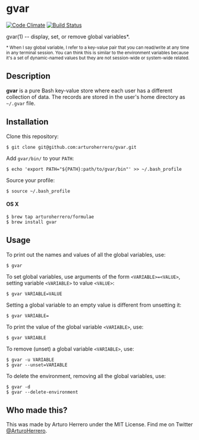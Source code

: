 # gvar

[![Code Climate](https://codeclimate.com/github/arturoherrero/gvar/badges/gpa.svg)](https://codeclimate.com/github/arturoherrero/gvar)
[![Build Status](https://travis-ci.org/arturoherrero/gvar.svg?branch=master)](https://travis-ci.org/arturoherrero/gvar)

gvar(1) -- display, set, or remove global variables*.

<sub>* When I say global variable, I refer to a key-value pair that you can
read/write at any time in any terminal session. You can think this is similar
to the environment variables because it's a set of dynamic-named values but they
are not session-wide or system-wide related.</sub>


## Description

**gvar** is a pure Bash key-value store where each user has a different collection
of data. The records are stored in the user's home directory as `~/.gvar` file.


## Installation

Clone this repository:

```shell
$ git clone git@github.com:arturoherrero/gvar.git
```

Add `gvar/bin/` to your `PATH`:

```shell
$ echo 'export PATH="${PATH}:path/to/gvar/bin"' >> ~/.bash_profile
```

Source your profile:

```shell
$ source ~/.bash_profile
```

#### OS X

```shell
$ brew tap arturoherrero/formulae
$ brew install gvar
```

## Usage

To print out the names and values of all the global variables, use:

```shell
$ gvar
```

To set global variables, use arguments of the form `<VARIABLE>=<VALUE>`,
setting variable `<VARIABLE>` to value `<VALUE>`:

```shell
$ gvar VARIABLE=VALUE
```

Setting a global variable to an empty value is different from unsetting it:

```shell
$ gvar VARIABLE=
```

To print the value of the global variable `<VARIABLE>`, use:

```shell
$ gvar VARIABLE
```

To remove (unset) a global variable `<VARIABLE>`, use:

```shell
$ gvar -u VARIABLE
$ gvar --unset=VARIABLE
```

To delete the environment, removing all the global variables, use:

```shell
$ gvar -d
$ gvar --delete-environment
```


## Who made this?

This was made by Arturo Herrero under the MIT License. Find me on Twitter
[@ArturoHerrero][1].


[1]: https://twitter.com/ArturoHerrero
